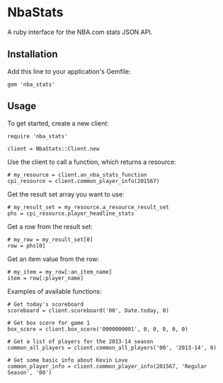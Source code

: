 # NbaStats

A ruby interface for the NBA.com stats JSON API.

## Installation

Add this line to your application's Gemfile:

    gem 'nba_stats'

## Usage

To get started, create a new client:

    require 'nba_stats'

    client = NbaStats::Client.new

Use the client to call a function, which returns a resource:

    # my_resource = client.an_nba_stats_function
    cpi_resource = client.common_player_info(201567)

Get the result set array you want to use:

    # my_result_set = my_resource.a_resource_result_set
    phs = cpi_resource.player_headline_stats

Get a row from the result set:

    # my_row = my_result_set[0]
    row = phs[0]

Get an item value from the row:

    # my_item = my_row[:an_item_name]
    item = row[:player_name]

Examples of available functions:

    # Get today's scoreboard
    scoreboard = client.scoreboard('00', Date.today, 0)

    # Get box score for game 1
    box_score = client.box_score('0000000001', 0, 0, 0, 0, 0)

    # Get a list of players for the 2013-14 season
    common_all_players = client.common_all_players('00', '2013-14', 0)

    # Get some basic info about Kevin Love
    common_player_info = client.common_player_info(201567, 'Regular Season', '00')
